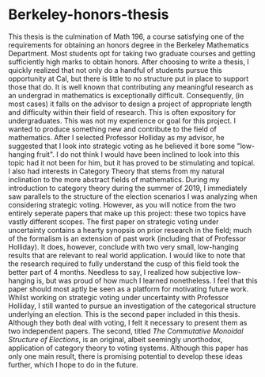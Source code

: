 # Berkeley-honors-thesis
This thesis is the culmination of Math 196, a course satisfying one of the requirements for obtaining an honors degree in the Berkeley Mathematics Department. Most students opt for taking two graduate courses and getting sufficiently high marks to obtain honors. After choosing to write a thesis, I quickly realized that not only do a handful of students pursue this opportunity at Cal, but there is little to no structure put in place to support those that do. It is well known that contributing any meaningful research as an undergrad in mathematics is exceptionally difficult. Consequently, (in most cases) it falls on the advisor to design a project of appropriate length and difficulty within their field of research. This is often expository for undergraduates. This was not my experience or goal for this project. I wanted to produce something new and contribute to the field of mathematics. After I selected Professor Holliday as my advisor, he suggested that I look into strategic voting  as he believed it bore some "low-hanging fruit". I do not think I would have been inclined to look into this topic had it not been for him, but it has proved to be stimulating and topical. I also had interests in Category Theory that stems from my natural inclination to the more abstract fields of mathematics. During my introduction to category theory during the summer of 2019, I immediately saw parallels to the structure of the election scenarios I was analyzing when considering strategic voting. However, as you will notice from the two entirely seperate papers that make up this project: these two topics have vastly different scopes. The first paper on strategic voting under uncertainty contains a hearty synopsis on prior research in the field; much of the formalism is an extension of past work (including that of Professor Holliday). It does, however, conclude with two very small, low-hanging results that are relevant to real world application. I would like to note that the research required to fully understand the cusp of this field took the better part of 4 months. Needless to say, I realized how subjective low-hanging is, but was proud of how much I learned nonetheless. I feel that this paper should most aptly be seen as a platform for motivating future work. Whilst working on strategic voting under uncertainty with Professor Holliday, I still wanted to pursue an investigation of the categorical structure underlying an election. This is the second paper included in this thesis. Although they both deal with voting, I felt it necessary to present them as two independent papers. The second, titled *The Commutative Monoidal Structure of Elections*, is an original, albeit seemingly unorthodox, application of category theory to voting systems. Although this paper has only one main result, there is promising potential to develop these ideas further, which I hope to do in the future.  
